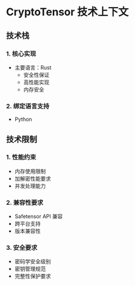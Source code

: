 # CryptoTensor 技术上下文

## 技术栈

### 1. 核心实现
- 主要语言：Rust
  - 安全性保证
  - 高性能实现
  - 内存安全

### 2. 绑定语言支持
- Python

## 技术限制

### 1. 性能约束
- 内存使用限制
- 加解密性能要求
- 并发处理能力

### 2. 兼容性要求
- Safetensor API 兼容
- 跨平台支持
- 版本兼容性

### 3. 安全要求
- 密码学安全级别
- 密钥管理规范
- 完整性保护要求 